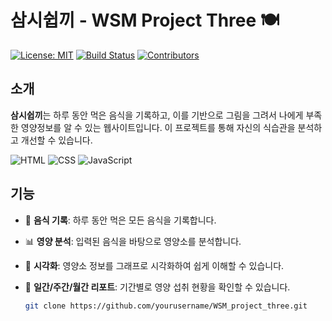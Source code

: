 # 삼시쉽끼 - WSM Project Three 🍽️

[![License: MIT](https://img.shields.io/badge/License-MIT-yellow.svg)](https://opensource.org/licenses/MIT)
[![Build Status](https://img.shields.io/github/workflow/status/yourusername/WSM_project_three/CI)](https://github.com/yourusername/WSM_project_three/actions)
[![Contributors](https://img.shields.io/github/contributors/yourusername/WSM_project_three.svg)](https://github.com/yourusername/WSM_project_three/graphs/contributors)

## 소개

**삼시쉽끼**는 하루 동안 먹은 음식을 기록하고, 이를 기반으로 그림을 그려서 나에게 부족한 영양정보를 알 수 있는 웹사이트입니다. 이 프로젝트를 통해 자신의 식습관을 분석하고 개선할 수 있습니다.

![HTML](https://img.shields.io/badge/HTML-239120?style=for-the-badge&logo=html5&logoColor=white)
![CSS](https://img.shields.io/badge/CSS-1572B6?style=for-the-badge&logo=css3&logoColor=white)
![JavaScript](https://img.shields.io/badge/JavaScript-F7DF1E?style=for-the-badge&logo=javascript&logoColor=black)

## 기능

- 🍔 **음식 기록**: 하루 동안 먹은 모든 음식을 기록합니다.
- 📊 **영양 분석**: 입력된 음식을 바탕으로 영양소를 분석합니다.
- 🎨 **시각화**: 영양소 정보를 그래프로 시각화하여 쉽게 이해할 수 있습니다.
- 📅 **일간/주간/월간 리포트**: 기간별로 영양 섭취 현황을 확인할 수 있습니다.


   ```bash
   git clone https://github.com/yourusername/WSM_project_three.git
